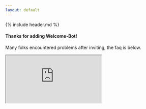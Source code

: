 ```yaml
---
layout: default
---
```


{% include header.md %}

#### Thanks for adding Welcome-Bot!

Many folks encountered problems after inviting, the faq is below.

<iframe src="https://welcome-bot.github.io/docs/faq.html"></iframe>
